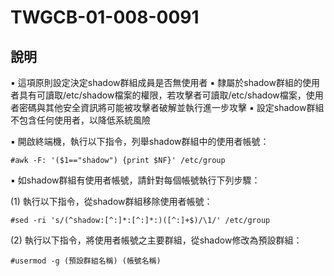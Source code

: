 # TWGCB-01-008-0091

## 說明

▪  這項原則設定決定shadow群組成員是否無使用者
▪  隸屬於shadow群組的使用者具有可讀取/etc/shadow檔案的權限，若攻擊者可讀取/etc/shadow檔案，使用者密碼與其他安全資訊將可能被攻擊者破解並執行進一步攻擊
▪  設定shadow群組不包含任何使用者，以降低系統風險

▪  開啟終端機，執行以下指令，列舉shadow群組中的使用者帳號：

```shell
#awk -F: '($1=="shadow") {print $NF}' /etc/group
```

▪  如shadow群組有使用者帳號，請針對每個帳號執行下列步驟：


(1) 執行以下指令，從shadow群組移除使用者帳號：

```shell
#sed -ri 's/(^shadow:[^:]*:[^:]*:)([^:]+$)/\1/' /etc/group
```

(2) 執行以下指令，將使用者帳號之主要群組，從shadow修改為預設群組：

```shell
#usermod -g (預設群組名稱) (帳號名稱)
```
